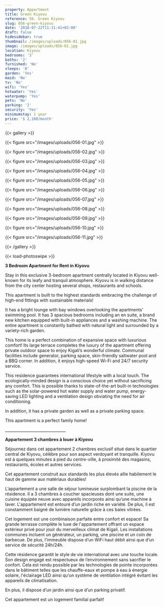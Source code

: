 ```yaml
---
property: Appartment
title: Green Kiyovu
reference: 56. Green Kiyovu
slug: 056-green-kiyovu
date: '2018-07-22T11:31:41+02:00'
draft: false
hidesidebar: true
thumbnail: /images/uploads/056-01.jpg
image: /images/uploads/056-01.jpg
location: Kiyovu
bedrooms: '3'
baths: '2'
furnished: 'No'
sleeps: '0'
garden: 'Yes'
maid: 'No'
tv: 'No'
wifi: 'Yes'
hotwater: 'Yes'
waterpump: 'Yes'
pets: 'No'
parking: '2'
security: 'Yes'
minimumstay: 1 year
price: '$ 2,100/month'
---
```

{{< gallery >}}

  {{< figure src="/images/uploads/056-01.jpg" >}}

  {{< figure src="/images/uploads/056-02.jpg" >}}

  {{< figure src="/images/uploads/056-03.jpg" >}}

  {{< figure src="/images/uploads/056-04.jpg" >}}

 {{< figure src="/images/uploads/056-05.jpg" >}}

  {{< figure src="/images/uploads/056-06.jpg" >}}

  {{< figure src="/images/uploads/056-07.jpg" >}}

  {{< figure src="/images/uploads/056-08.jpg" >}}

 {{< figure src="/images/uploads/056-09.jpg" >}}

  {{< figure src="/images/uploads/056-10.jpg" >}}

  {{< figure src="/images/uploads/056-11.jpg" >}}

{{< /gallery >}}

{{< load-photoswipe >}}



**3 Bedroom Apartment for Rent in Kiyovu**

Stay in this exclusive 3-bedroom apartment centrally located in Kiyovu well-known for its leafy and tranquil atmosphere. Kiyovu is in walking distance from the city center hosting several shops, restaurants and schools.

This apartment is built to the highest standards embracing the challenge of high-end fittings with sustainable materials!

It has a bright lounge with bay windows overlooking the apartments’ swimming pool. It has 3 spacious bedrooms including an en suite, a brand new kitchen equipped with built-in appliances and a washing machine. The entire apartment is constantly bathed with natural light and surrounded by a variety-rich garden.

This home is a perfect combination of expansive space with luxurious comfort! Its large terrace completes the luxury of the apartment offering private outdoor space to enjoy Kigali’s wonderful climate. Communal facilities include generator, parking space, skin-friendly saltwater pool and a BBQ corner. In addition, it enjoys high-speed Wi-Fi and 24/7 security service.

This residence guarantees international lifestyle with a local touch. The ecologically-minded design is a conscious choice yet without sacrificing any comfort. This is possible thanks to state-of-the-art built-in technologies such as the solar-powered hot water supply and water pump, energy-saving LED lighting and a ventilation design obviating the need for air conditioning.

In addition, it has a private garden as well as a private parking space.

This apartment is a perfect family home!

\_\_\_\_\_\_\_\_\_\_\_\_\_\_\_\_\_\_\_\_\_\_\_\_\_\_\_\_\_\__

**Appartement 3 chambres à louer à Kiyovu**

Séjournez dans cet appartement 2 chambres exclusif situé dans le quartier central de Kiyovu, célèbre pour son aspect verdoyant et tranquille. Kiyovu est à quelques minutes à pied du centre-ville, à proximité des magasins, restaurants, écoles et autres services.

Cet appartement construit aux standards les plus élevés allie habilement le haut de gamme aux matériaux durables!

L’appartement a une salle de séjour lumineuse surplombant la piscine de la résidence. Il a 3 chambres à coucher spacieuses dont une suite, une cuisine équipée neuve avec appareils incorporés ainsi qu’une machine à laver. L'appartement est entouré d’un jardin riche en variété. De plus, il est constamment baigné de lumière naturelle grâce à ces baies vitrées.

Cet logement est une combinaison parfaite entre confort et espace! Sa grande terrasse complète le luxe de l'appartement offrant un espace extérieur privé pour jouir du merveilleux climat de Kigali. Les installations communes incluent un générateur, un parking, une piscine et un coin de barbecue. De plus, l’immeuble dispose d’un WiFi haut débit ainsi que d’un service de sécurité 24h/24h.

Cette résidence garantit le style de vie international avec une touche locale. Son design engagé est respectueux de l’environnement sans sacrifier le confort. Cela est rendu possible par les technologies de pointe incorporées dans le bâtiment telles que les chauffe-eaux et pompe à eau à énergie solaire, l'éclairage LED ainsi qu’un système de ventilation intégré évitant les appareils de climatisation.

En plus, il dispose d’un jardin ainsi que d’un parking privatif.

Cet appartement est un logement familial parfait!
